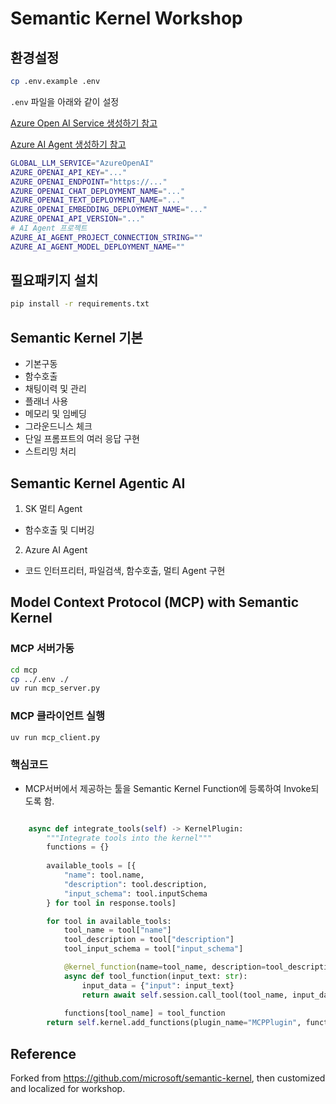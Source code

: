 # Semantic Kernel Workshop

## 환경설정

```bash
cp .env.example .env
```

`.env` 파일을 아래와 같이 설정

[Azure Open AI Service 생성하기 참고](https://learn.microsoft.com/azure/cognitive-services/openai/quickstart?pivots=programming-language-studio) 

[Azure AI Agent 생성하기 참고](https://learn.microsoft.com/ko-kr/azure/ai-services/agents/quickstart?pivots=ai-foundry-portal)

```sh
GLOBAL_LLM_SERVICE="AzureOpenAI"
AZURE_OPENAI_API_KEY="..."
AZURE_OPENAI_ENDPOINT="https://..."
AZURE_OPENAI_CHAT_DEPLOYMENT_NAME="..."
AZURE_OPENAI_TEXT_DEPLOYMENT_NAME="..."
AZURE_OPENAI_EMBEDDING_DEPLOYMENT_NAME="..."
AZURE_OPENAI_API_VERSION="..."
# AI Agent 프로젝트 
AZURE_AI_AGENT_PROJECT_CONNECTION_STRING=""
AZURE_AI_AGENT_MODEL_DEPLOYMENT_NAME=""
```

## 필요패키지 설치

```sh
pip install -r requirements.txt
```

## Semantic Kernel 기본

* 기본구동
* 함수호출
* 채팅이력 및 관리
* 플래너 사용
* 메모리 및 임베딩
* 그라운드니스 체크
* 단일 프롬프트의 여러 응답 구현
* 스트리밍 처리

## Semantic Kernel Agentic AI

1. SK 멀티 Agent
  *  함수호출 및 디버깅
2. Azure AI Agent
  * 코드 인터프리터, 파일검색, 함수호출, 멀티 Agent 구현

## Model Context Protocol (MCP)  with Semantic Kernel


### MCP 서버가동
```sh
cd mcp
cp ../.env ./
uv run mcp_server.py
```

### MCP 클라이언트 실행
```sh
uv run mcp_client.py
```

### 핵심코드

* MCP서버에서 제공하는 툴을 Semantic Kernel Function에 등록하여 Invoke되도록 함.

```python

    async def integrate_tools(self) -> KernelPlugin:
        """Integrate tools into the kernel"""
        functions = {}
       
        available_tools = [{ 
            "name": tool.name,
            "description": tool.description,
            "input_schema": tool.inputSchema
        } for tool in response.tools]

        for tool in available_tools:
            tool_name = tool["name"]
            tool_description = tool["description"]
            tool_input_schema = tool["input_schema"]

            @kernel_function(name=tool_name, description=tool_description)
            async def tool_function(input_text: str):
                input_data = {"input": input_text}
                return await self.session.call_tool(tool_name, input_data)
                        
            functions[tool_name] = tool_function
        return self.kernel.add_functions(plugin_name="MCPPlugin", functions=functions)

```

## Reference

Forked from https://github.com/microsoft/semantic-kernel, then customized and localized for workshop.
